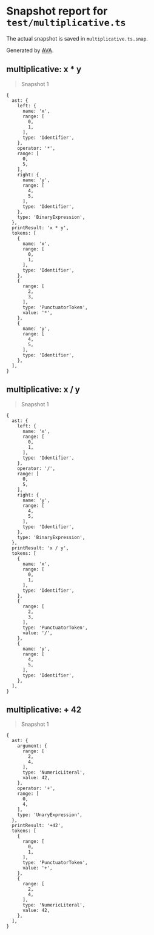 # Snapshot report for `test/multiplicative.ts`

The actual snapshot is saved in `multiplicative.ts.snap`.

Generated by [AVA](https://avajs.dev).

## multiplicative: x * y

> Snapshot 1

    {
      ast: {
        left: {
          name: 'x',
          range: [
            0,
            1,
          ],
          type: 'Identifier',
        },
        operator: '*',
        range: [
          0,
          5,
        ],
        right: {
          name: 'y',
          range: [
            4,
            5,
          ],
          type: 'Identifier',
        },
        type: 'BinaryExpression',
      },
      printResult: 'x * y',
      tokens: [
        {
          name: 'x',
          range: [
            0,
            1,
          ],
          type: 'Identifier',
        },
        {
          range: [
            2,
            3,
          ],
          type: 'PunctuatorToken',
          value: '*',
        },
        {
          name: 'y',
          range: [
            4,
            5,
          ],
          type: 'Identifier',
        },
      ],
    }

## multiplicative: x / y

> Snapshot 1

    {
      ast: {
        left: {
          name: 'x',
          range: [
            0,
            1,
          ],
          type: 'Identifier',
        },
        operator: '/',
        range: [
          0,
          5,
        ],
        right: {
          name: 'y',
          range: [
            4,
            5,
          ],
          type: 'Identifier',
        },
        type: 'BinaryExpression',
      },
      printResult: 'x / y',
      tokens: [
        {
          name: 'x',
          range: [
            0,
            1,
          ],
          type: 'Identifier',
        },
        {
          range: [
            2,
            3,
          ],
          type: 'PunctuatorToken',
          value: '/',
        },
        {
          name: 'y',
          range: [
            4,
            5,
          ],
          type: 'Identifier',
        },
      ],
    }

## multiplicative: + 42

> Snapshot 1

    {
      ast: {
        argument: {
          range: [
            2,
            4,
          ],
          type: 'NumericLiteral',
          value: 42,
        },
        operator: '+',
        range: [
          0,
          4,
        ],
        type: 'UnaryExpression',
      },
      printResult: '+42',
      tokens: [
        {
          range: [
            0,
            1,
          ],
          type: 'PunctuatorToken',
          value: '+',
        },
        {
          range: [
            2,
            4,
          ],
          type: 'NumericLiteral',
          value: 42,
        },
      ],
    }
